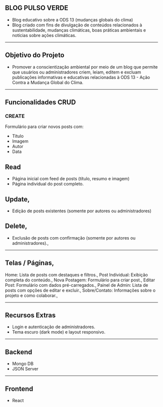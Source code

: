 ## BLOG PULSO VERDE
- Blog educativo sobre a ODS 13 (mudanças globais do clima)
- Blog criado com fins de divulgação de conteúdos relacionados à sustentabilidade, mudanças climáticas, boas práticas ambientais e notícias sobre ações climáticas.
---

## Objetivo do Projeto
- Promover a conscientização ambiental por meio de um blog que permite que usuários ou administradores criem, leiam, editem e excluam publicações informativas e educativas relacionadas à ODS 13 - Ação Contra a Mudança Global do Clima.
---

## Funcionalidades CRUD
### CREATE
Formulário para criar novos posts com:
- Título
- Imagem
- Autor
- Data

## Read
- Página inicial com feed de posts (título, resumo e imagem)
- Página individual do post completo.

## Update,
- Edição de posts existentes (somente por autores ou administradores)

## Delete,
- Exclusão de posts com confirmação (somente por autores ou administradores).,

---

## Telas / Páginas,
Home: Lista de posts com destaques e filtros.,
Post Individual: Exibição completa do conteúdo.,
Nova Postagem: Formulário para criar post.,
Editar Post: Formulário com dados pré-carregados.,
Painel de Admin: Lista de posts com opções de editar e excluir.,
Sobre/Contato: Informações sobre o projeto e como colaborar.,

---
## Recursos Extras
- Login e autenticação de administradores.
- Tema escuro (dark mode) e layout responsivo.
---

## Backend 
- Mongo DB
- JSON Server
---

## Frontend
- React
